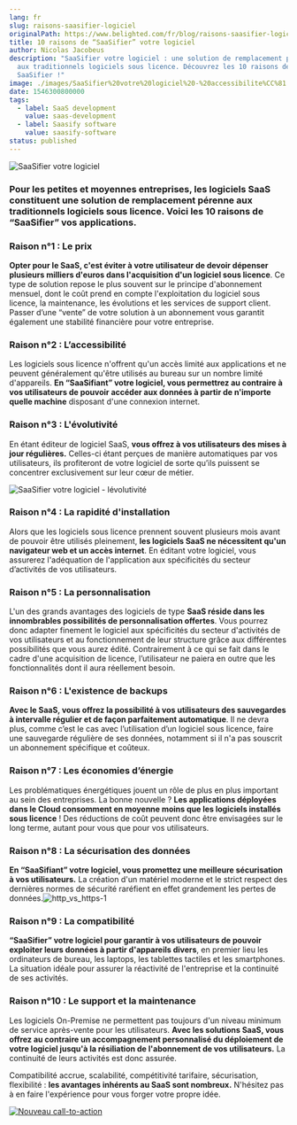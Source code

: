 ```yaml
---
lang: fr
slug: raisons-saasifier-logiciel
originalPath: https://www.belighted.com/fr/blog/raisons-saasifier-logiciel
title: 10 raisons de “SaaSifier” votre logiciel
author: Nicolas Jacobeus
description: "SaaSifier votre logiciel : une solution de remplacement pérenne
  aux traditionnels logiciels sous licence. Découvrez les 10 raisons de le
  SaaSifier !"
image: ./images/SaaSifier%20votre%20logiciel%20-%20accessibilite%CC%81.png
date: 1546300800000
tags:
  - label: SaaS development
    value: saas-development
  - label: Saasify software
    value: saasify-software
status: published
---
```

![SaaSifier votre logiciel ](/images/legacy/ZAlq-3b0XCmo4GqzzQCC-.png)

### Pour les petites et moyennes entreprises, les logiciels SaaS constituent une solution de remplacement pérenne aux traditionnels logiciels sous licence. Voici les 10 raisons de “SaaSifier” vos applications.

### **Raison n°1 : Le prix**

**Opter pour le SaaS, c'est éviter à votre utilisateur de devoir dépenser plusieurs milliers d'euros dans l'acquisition d'un logiciel sous licence**. Ce type de solution repose le plus souvent sur le principe d'abonnement mensuel, dont le coût prend en compte l'exploitation du logiciel sous licence, la maintenance, les évolutions et les services de support client. Passer d’une “vente” de votre solution à un abonnement vous garantit également une stabilité financière pour votre entreprise.

### **Raison n°2 : L’accessibilité**

Les logiciels sous licence n'offrent qu'un accès limité aux applications et ne peuvent généralement qu'être utilisés au bureau sur un nombre limité d'appareils. **En “SaaSifiant” votre logiciel, vous permettrez au contraire à vos utilisateurs de pouvoir accéder aux données à partir de n'importe quelle machine** disposant d'une connexion internet. 

### **Raison n°3 : L'évolutivité**

En étant éditeur de logiciel SaaS, **vous offrez à vos utilisateurs des mises à jour régulières.** Celles-ci étant perçues de manière automatiques par vos utilisateurs, ils profiteront de votre logiciel de sorte qu’ils puissent se concentrer exclusivement sur leur cœur de métier. 

![SaaSifier votre logiciel - lévolutivité](/images/legacy/oOiDTUcdZbV2jsyyvZVqq.png)

### **Raison n°4 : La rapidité d'installation**

Alors que les logiciels sous licence prennent souvent plusieurs mois avant de pouvoir être utilisés pleinement, **les logiciels SaaS ne nécessitent qu'un navigateur web et un accès internet**. En éditant votre logiciel, vous assurerez l'adéquation de l'application aux spécificités du secteur d’activités de vos utilisateurs. 

### **Raison n°5 : La personnalisation**

L'un des grands avantages des logiciels de type **SaaS réside dans les innombrables possibilités de personnalisation offertes**. Vous pourrez donc adapter finement le logiciel aux spécificités du secteur d'activités de vos utilisateurs et au fonctionnement de leur structure grâce aux différentes possibilités que vous aurez édité. Contrairement à ce qui se fait dans le cadre d'une acquisition de licence, l’utilisateur ne paiera en outre que les fonctionnalités dont il aura réellement besoin.

### **Raison n°6 : L'existence de backups**

**Avec le SaaS, vous offrez la possibilité à vos utilisateurs des sauvegardes à intervalle régulier et de façon parfaitement automatique**. Il ne devra plus, comme c’est le cas avec l’utilisation d’un logiciel sous licence, faire une sauvegarde régulière de ses données, notamment si il n'a pas souscrit un abonnement spécifique et coûteux. 

### **Raison n°7 : Les économies d’énergie**

Les problématiques énergétiques jouent un rôle de plus en plus important au sein des entreprises. La bonne nouvelle ? **Les applications déployées dans le Cloud consomment en moyenne moins que les logiciels installés sous licence** ! Des réductions de coût peuvent donc être envisagées sur le long terme, autant pour vous que pour vos utilisateurs. 

### **Raison n°8 : La sécurisation des données**

**En “SaaSifiant” votre logiciel, vous promettez une meilleure sécurisation à vos utilisateurs.** La création d'un matériel moderne et le strict respect des dernières normes de sécurité raréfient en effet grandement les pertes de données.![http_vs_https-1](/images/legacy/n-zbEsyuWz8aCm15fbMr_.jpg)

### **Raison n°9 : La compatibilité**

**“SaaSifier” votre logiciel pour garantir à vos utilisateurs de pouvoir exploiter leurs données à partir d'appareils divers**, en premier lieu les ordinateurs de bureau, les laptops, les tablettes tactiles et les smartphones. La situation idéale pour assurer la réactivité de l'entreprise et la continuité de ses activités. 

### **Raison n°10 : Le support et la maintenance**

Les logiciels On-Premise ne permettent pas toujours d'un niveau minimum de service après-vente pour les utilisateurs. **Avec les solutions SaaS, vous offrez au contraire un accompagnement personnalisé du déploiement de votre logiciel jusqu'à la résiliation de l'abonnement de vos utilisateurs.** La continuité de leurs activités est donc assurée. 

Compatibilité accrue, scalabilité, compétitivité tarifaire, sécurisation, flexibilité : **les avantages inhérents au SaaS sont nombreux.** N'hésitez pas à en faire l'expérience pour vous forger votre propre idée. 

[![Nouveau call-to-action](/images/legacy-cta/Htz_P1iMXy1bwRoC6u7Xy.png)](https://cta-redirect.hubspot.com/cta/redirect/1684659/efa19144-ba00-4802-bd26-7c27dbad25ab)